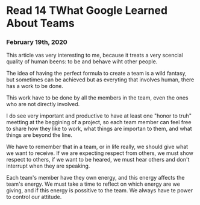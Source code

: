 # Read 14 TWhat Google Learned About Teams

### February 19th, 2020

This article vas very interesting to me, because it treats a very scencial quality of human beens: to be and behave wiht other people.

The idea of having the perfect formula to create a team is a wild fantasy, but sometimes can be achieved but as everyting that involves human, there has a work to be done.

This work have to be done by all the members in the team, even the ones who are not directly involved.

I do see very important and productive to have at least one "honor to truh" meetting at the beggining of a project, so each team member can feel free to share how they like to work, what things are importan to them, and what things are beyond the line.

We have to remember that in a team, or in life really, we should give what we want to receive. If we are expecting respect from others, we must show respect to others, if we want to be heared, we must hear others and don't interrupt when they are speaking.

Each team's member have they own energy, and this energy affects the team's energy. We must take a time to reflect on which energy are we giving, and if this energy is possitive to the team. We always have te power to control our attitude.